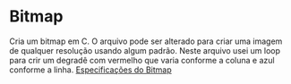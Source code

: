 # Bitmap
Cria um bitmap em C.
O arquivo pode ser alterado para criar uma imagem de qualquer resolução usando algum padrão. Neste arquivo usei um loop para crir um degradê com vermelho que varia conforme a coluna e azul conforme a linha.
[Especificações do Bitmap](https://www.ece.ualberta.ca/~elliott/ee552/studentAppNotes/2003_w/misc/bmp_file_format/bmp_file_format.htm)
